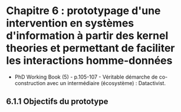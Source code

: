 # Chapitre 6 : prototypage d'une intervention en systèmes d'information à partir des kernel theories et permettant de faciliter les interactions homme-données

- PhD Working Book (5) - p.105-107 - Véritable démarche de co-construction avec un intermédiaire (écosystème) : Datactivist.

## 6.1.1 Objectifs du prototype




